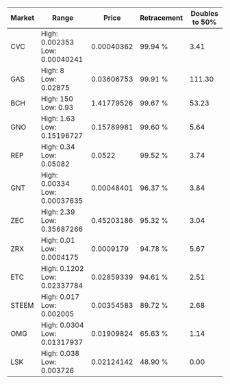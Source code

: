 | Market | Range | Price| Retracement | Doubles to 50% |
| --- | --- | --- | --- | --- |
| CVC | High: 0.002353<br />Low: 0.00040241 | 0.00040362 | 99.94 % | 3.41 |
| GAS | High: 8<br />Low: 0.02875 | 0.03606753 | 99.91 % | 111.30 |
| BCH | High: 150<br />Low: 0.93 | 1.41779526 | 99.67 % | 53.23 |
| GNO | High: 1.63<br />Low: 0.15196727 | 0.15789981 | 99.60 % | 5.64 |
| REP | High: 0.34<br />Low: 0.05082 | 0.0522 | 99.52 % | 3.74 |
| GNT | High: 0.00334<br />Low: 0.00037635 | 0.00048401 | 96.37 % | 3.84 |
| ZEC | High: 2.39<br />Low: 0.35687266 | 0.45203186 | 95.32 % | 3.04 |
| ZRX | High: 0.01<br />Low: 0.0004175 | 0.0009179 | 94.78 % | 5.67 |
| ETC | High: 0.1202<br />Low: 0.02337784 | 0.02859339 | 94.61 % | 2.51 |
| STEEM | High: 0.017<br />Low: 0.002005 | 0.00354583 | 89.72 % | 2.68 |
| OMG | High: 0.0304<br />Low: 0.01317937 | 0.01909824 | 65.63 % | 1.14 |
| LSK | High: 0.038<br />Low: 0.003726 | 0.02124142 | 48.90 % | 0.00 |
